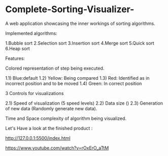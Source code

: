 # Complete-Sorting-Visualizer-
A web application showcasing the inner workings of sorting algorithms.

Implemented algorithms:

1.Bubble sort
2.Selection sort
3.Insertion sort
4.Merge sort
5.Quick sort
6.Heap sort

Features:

Colored representation of step being executed. 

1.1) Blue:default 
1.2) Yellow: Being compared 
1.3) Red: Identified as in incorrect position and to be moved 
1.4) Green: In correct position


3 Controls for visualizations 

2.1) Speed of visualization (5 speed levels) 
2.2) Data size () 
2.3) Generation of new data (Randomly generate new data).


Time and Space complexity of algorithm being visualized.

Let's Have a look at the finished product : 

http://127.0.0.1:5500/index.html

https://www.youtube.com/watch?v=rOxErO_aTtM
